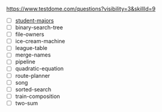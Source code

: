 
https://www.testdome.com/questions?visibility=3&skillId=9

- [ ] [student-majors](https://www.testdome.com/questions/python/student-majors/59363?visibility=3&skillId=9)
- [ ] binary-search-tree
- [ ] file-owners
- [ ] ice-cream-machine
- [ ] league-table
- [ ] merge-names
- [ ] pipeline
- [ ] quadratic-equation
- [ ] route-planner
- [ ] song
- [ ] sorted-search
- [ ] train-composition
- [ ] two-sum